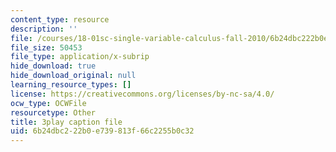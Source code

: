 ```yaml
---
content_type: resource
description: ''
file: /courses/18-01sc-single-variable-calculus-fall-2010/6b24dbc222b0e739813f66c2255b0c32_hjZhPczMkL4.srt
file_size: 50453
file_type: application/x-subrip
hide_download: true
hide_download_original: null
learning_resource_types: []
license: https://creativecommons.org/licenses/by-nc-sa/4.0/
ocw_type: OCWFile
resourcetype: Other
title: 3play caption file
uid: 6b24dbc2-22b0-e739-813f-66c2255b0c32
---
```

